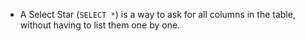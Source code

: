 - A Select Star (`SELECT *`) is a way to ask for all columns in the table, without having to list them one by one. 